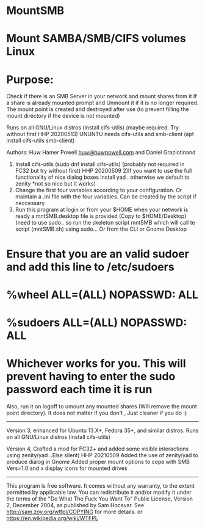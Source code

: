 # MountSMB
# Mount SAMBA/SMB/CIFS volumes Linux

# Purpose: 
Check if there is an SMB Server in your network and mount shares from it
If a share is already mounted prompt and Unmount it if it is no longer required.
The mount point is created and destroyed after use 
(to prevent filling the mount directory if the device is not mounted)

Runs on all GNU/Linux distros (install cifs-utils) (maybe required. Try without first HHP 20200513)
UNUNTU needs cifs-utils and smb-client (apt install cifs-utils smb-client)

Authors: Huw Hamer Powell <huw@huwpowell.com> and Daniel Graziotinand

1) Install cifs-utils (sudo dnf install cifs-utils) (probably not required in FC32 but try without first) HHP 20200509
2)If you want to use the full functionality of nice dialog boxes install yad . otherwise we default to zenity *not so nice but it works)
3) Change the first four variables according to your configuration. Or maintain a .ini file with the four variables. Can be created by the script if neccessary
4) Run this program at login or from your $HOME  when your network is ready
a mntSMB.desktop file is provided (Copy to $HOME/Desktop)
(need to use sudo.. so run the skeleton script mntSMB which will call te script (mntSMB.sh) using sudo... Or from the CLI or Gnome Desktop

# Ensure that you are an valid sudoer and add this line to /etc/sudoers
# %wheel	ALL=(ALL)	NOPASSWD: ALL
# %sudoers	ALL=(ALL)	NOPASSWD: ALL
# Whichever works for you. This will prevent having to enter the sudo password each time it is run

Also, run it on logoff to umount any mounted shares (Will remove the mount point directory).
It does not matter if you don't , Just cleaner if you do :)

----------------------------------------------

Version 3, enhanced for Ubuntu 13.X+, Fedora 35+, and similar distros.
Runs on all GNU/Linux distros (install cifs-utils)

Version 4, Crafted a mod for FC32+ and added some visible interactions using zenity/yad ..Else silent) HHP 20210509
Added the use of zenity/yad to produce dialog in Gnome
Added proper mount options to cope with SMB Vers=1.0 and x display icons for mounted drives

----------------------------------------------

This program is free software. It comes without any warranty, to
the extent permitted by applicable law. You can redistribute it
and/or modify it under the terms of the "Do What The Fuck You Want To"
Public License, Version 2, December 2004, as published by Sam Hocevar.
See http://sam.zoy.org/wtfpl/COPYING for more details.
or https://en.wikipedia.org/wiki/WTFPL
